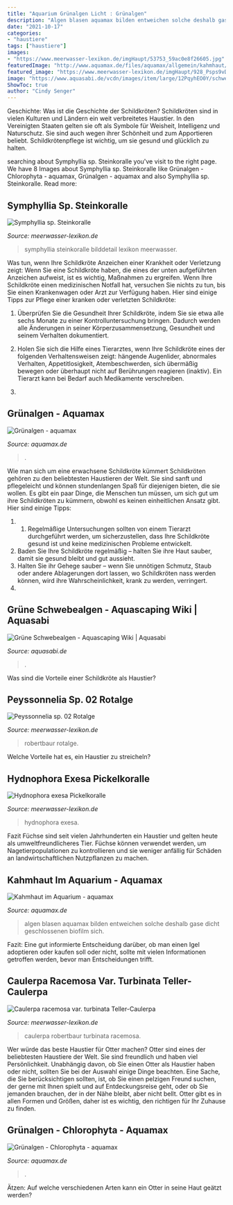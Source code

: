```yaml
---
title: "Aquarium Grünalgen Licht : Grünalgen"
description: "Algen blasen aquamax bilden entweichen solche deshalb gase dicht geschlossenen biofilm sich"
date: "2021-10-17"
categories:
- "haustiere"
tags: ["haustiere"]
images:
- "https://www.meerwasser-lexikon.de/imgHaupt/53753_59ac0e8f26605.jpg"
featuredImage: "http://www.aquamax.de/files/aquamax/allgemein/kahmhaut/indoor/KahmhautAQ_Blasenbildung.jpg"
featured_image: "https://www.meerwasser-lexikon.de/imgHaupt/928_Psps9vDeGT.jpg"
image: "https://www.aquasabi.de/vcdn/images/item/large/12PqyhEO0Y/schwebealgen#2.jpg"
ShowToc: true
author: "Cindy Senger"
---
```



Geschichte: Was ist die Geschichte der Schildkröten?
Schildkröten sind in vielen Kulturen und Ländern ein weit verbreitetes Haustier. In den Vereinigten Staaten gelten sie oft als Symbole für Weisheit, Intelligenz und Naturschutz. Sie sind auch wegen ihrer Schönheit und zum Apportieren beliebt. Schildkrötenpflege ist wichtig, um sie gesund und glücklich zu halten.

	

		
searching about Symphyllia sp. Steinkoralle you've visit to the right page. We have 8 Images about Symphyllia sp. Steinkoralle like Grünalgen - Chlorophyta - aquamax, Grünalgen - aquamax and also Symphyllia sp. Steinkoralle. Read more:
		
    
## Symphyllia Sp. Steinkoralle

<img loading=lazy src="https://www.meerwasser-lexikon.de/imgHaupt/53753_59ac0e8f26605.jpg" onerror="this.onerror=null;this.src='https://tse2.mm.bing.net/th?id=OIP.xUfRLhjiYuH1BtJT-UxfGQHaEK&amp;pid=15.1';" alt="Symphyllia sp. Steinkoralle">

_Source: meerwasser-lexikon.de_

>symphyllia steinkoralle bilddetail lexikon meerwasser. 

	

Was tun, wenn Ihre Schildkröte Anzeichen einer Krankheit oder Verletzung zeigt:
Wenn Sie eine Schildkröte haben, die eines der unten aufgeführten Anzeichen aufweist, ist es wichtig, Maßnahmen zu ergreifen. Wenn Ihre Schildkröte einen medizinischen Notfall hat, versuchen Sie nichts zu tun, bis Sie einen Krankenwagen oder Arzt zur Verfügung haben. Hier sind einige Tipps zur Pflege einer kranken oder verletzten Schildkröte:
1. Überprüfen Sie die Gesundheit Ihrer Schildkröte, indem Sie sie etwa alle sechs Monate zu einer Kontrolluntersuchung bringen. Dadurch werden alle Änderungen in seiner Körperzusammensetzung, Gesundheit und seinem Verhalten dokumentiert.

2. Holen Sie sich die Hilfe eines Tierarztes, wenn Ihre Schildkröte eines der folgenden Verhaltensweisen zeigt: hängende Augenlider, abnormales Verhalten, Appetitlosigkeit, Atembeschwerden, sich übermäßig bewegen oder überhaupt nicht auf Berührungen reagieren (inaktiv). Ein Tierarzt kann bei Bedarf auch Medikamente verschreiben.

3.

    
## Grünalgen - Aquamax

<img loading=lazy src="http://www.aquamax.de/files/aquamax/algen/aquarium/gruenalgen/AlgenAQ_Chlorophyta_Mooskugel1.jpg" onerror="this.onerror=null;this.src='https://tse3.mm.bing.net/th?id=OIP.isU0H2kguKpwzJLwnVBbTwHaFs&amp;pid=15.1';" alt="Grünalgen - aquamax">

_Source: aquamax.de_

>. 

	

Wie man sich um eine erwachsene Schildkröte kümmert
Schildkröten gehören zu den beliebtesten Haustieren der Welt. Sie sind sanft und pflegeleicht und können stundenlangen Spaß für diejenigen bieten, die sie wollen. Es gibt ein paar Dinge, die Menschen tun müssen, um sich gut um ihre Schildkröten zu kümmern, obwohl es keinen einheitlichen Ansatz gibt. Hier sind einige Tipps:
1. 1. Regelmäßige Untersuchungen sollten von einem Tierarzt durchgeführt werden, um sicherzustellen, dass Ihre Schildkröte gesund ist und keine medizinischen Probleme entwickelt.
2. Baden Sie Ihre Schildkröte regelmäßig – halten Sie ihre Haut sauber, damit sie gesund bleibt und gut aussieht.
3. Halten Sie ihr Gehege sauber – wenn Sie unnötigen Schmutz, Staub oder andere Ablagerungen dort lassen, wo Schildkröten nass werden können, wird ihre Wahrscheinlichkeit, krank zu werden, verringert.
4.

    
## Grüne Schwebealgen - Aquascaping Wiki | Aquasabi

<img loading=lazy src="https://www.aquasabi.de/vcdn/images/item/large/12PqyhEO0Y/schwebealgen#2.jpg" onerror="this.onerror=null;this.src='https://tse2.mm.bing.net/th?id=OIP.tY6iLbfUhfalHHEG0_o2kwHaEP&amp;pid=15.1';" alt="Grüne Schwebealgen - Aquascaping Wiki | Aquasabi">

_Source: aquasabi.de_

>. 

	

Was sind die Vorteile einer Schildkröte als Haustier?

    
## Peyssonnelia Sp. 02 Rotalge

<img loading=lazy src="https://www.meerwasser-lexikon.de/imgHaupt/2944_FzGeJ6FenL.jpg" onerror="this.onerror=null;this.src='https://tse3.mm.bing.net/th?id=OIP.MsOq2bIv8DEOEuRSdsRh6AHaFu&amp;pid=15.1';" alt="Peyssonnelia sp. 02 Rotalge">

_Source: meerwasser-lexikon.de_

>robertbaur rotalge. 

	

Welche Vorteile hat es, ein Haustier zu streicheln?

    
## Hydnophora Exesa Pickelkoralle

<img loading=lazy src="https://www.meerwasser-lexikon.de/img2/13789_2evWEfVvT9.jpg" onerror="this.onerror=null;this.src='https://tse1.mm.bing.net/th?id=OIP.XyARRjGTTs5t3oMtcmjydAHaEK&amp;pid=15.1';" alt="Hydnophora exesa Pickelkoralle">

_Source: meerwasser-lexikon.de_

>hydnophora exesa. 

	

Fazit
Füchse sind seit vielen Jahrhunderten ein Haustier und gelten heute als umweltfreundlicheres Tier. Füchse können verwendet werden, um Nagetierpopulationen zu kontrollieren und sie weniger anfällig für Schäden an landwirtschaftlichen Nutzpflanzen zu machen.

    
## Kahmhaut Im Aquarium - Aquamax

<img loading=lazy src="http://www.aquamax.de/files/aquamax/allgemein/kahmhaut/indoor/KahmhautAQ_Blasenbildung.jpg" onerror="this.onerror=null;this.src='https://tse4.mm.bing.net/th?id=OIP.ZSRC2rEP8-FxYqWUbGA0PwHaE8&amp;pid=15.1';" alt="Kahmhaut im Aquarium - aquamax">

_Source: aquamax.de_

>algen blasen aquamax bilden entweichen solche deshalb gase dicht geschlossenen biofilm sich. 

	

Fazit: Eine gut informierte Entscheidung darüber, ob man einen Igel adoptieren oder kaufen soll oder nicht, sollte mit vielen Informationen getroffen werden, bevor man Entscheidungen trifft.

    
## Caulerpa Racemosa Var. Turbinata Teller-Caulerpa

<img loading=lazy src="https://www.meerwasser-lexikon.de/imgHaupt/928_Psps9vDeGT.jpg" onerror="this.onerror=null;this.src='https://tse1.mm.bing.net/th?id=OIP.AoCHT2_fI7s1rY8w1Zdu7wHaFj&amp;pid=15.1';" alt="Caulerpa racemosa var. turbinata Teller-Caulerpa">

_Source: meerwasser-lexikon.de_

>caulerpa robertbaur turbinata racemosa. 

	

Wer würde das beste Haustier für Otter machen?
Otter sind eines der beliebtesten Haustiere der Welt. Sie sind freundlich und haben viel Persönlichkeit. Unabhängig davon, ob Sie einen Otter als Haustier haben oder nicht, sollten Sie bei der Auswahl einige Dinge beachten. Eine Sache, die Sie berücksichtigen sollten, ist, ob Sie einen pelzigen Freund suchen, der gerne mit Ihnen spielt und auf Entdeckungsreise geht, oder ob Sie jemanden brauchen, der in der Nähe bleibt, aber nicht bellt. Otter gibt es in allen Formen und Größen, daher ist es wichtig, den richtigen für Ihr Zuhause zu finden.

    
## Grünalgen - Chlorophyta - Aquamax

<img loading=lazy src="http://www.aquamax.de/files/aquamax/algen/gartenteich/gruenalgen/Spirogyra_Natur.jpg" onerror="this.onerror=null;this.src='https://tse2.mm.bing.net/th?id=OIP.PmfGAHJfM-wIcHflrZ6fkAHaE8&amp;pid=15.1';" alt="Grünalgen - Chlorophyta - aquamax">

_Source: aquamax.de_

>. 

	

Ätzen: Auf welche verschiedenen Arten kann ein Otter in seine Haut geätzt werden?

